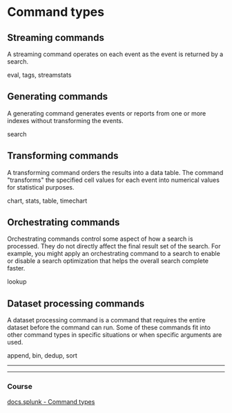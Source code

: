 # Command types

## Streaming commands
A streaming command operates on each event as the event is returned by a search.

eval, tags, streamstats

## Generating commands
A generating command generates events or reports from one or more indexes without transforming the events.

search 

## Transforming commands
A transforming command orders the results into a data table. The command "transforms" the specified cell values for each event into numerical values for statistical purposes.

chart, stats, table, timechart

## Orchestrating commands
Orchestrating commands control some aspect of how a search is processed. They do not directly affect the final result set of the search. For example, you might apply an orchestrating command to a search to enable or disable a search optimization that helps the overall search complete faster.

lookup

## Dataset processing commands
A dataset processing command is a command that requires the entire dataset before the command can run. Some of these commands fit into other command types in specific situations or when specific arguments are used.

append, bin, dedup, sort 



---
---

### Course
[docs.splunk - Command types](https://docs.splunk.com/Documentation/Splunk/8.2.6/SearchReference/Commandsbytype)    
